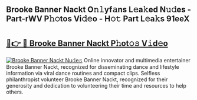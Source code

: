 ## Brooke Banner Nackt O𝚗𝚕yf𝚊ns L𝚎a𝚔ed N𝚞𝚍es - Part-rWV P𝚑𝚘tos Vi𝚍𝚎o - H𝚘𝚝 Part L𝚎a𝚔s 91eeX

# <h2><a href="http://kf9fcp.oniu.top/?m=Brooke+Banner+Nackt">🔗👉 🔴 Brooke Banner Nackt P𝚑ot𝚘𝚜 V𝚒d𝚎o</a></h2>

[![Brooke Banner Nackt Nu𝚍e𝚜](https://i.imgur.com/0qMVB7G.gif)](http://kf9fcp.oniu.top/?m=Brooke+Banner+Nackt)
Online innovator and multimedia entertainer Brooke Banner Nackt, recognized for disseminating dance and lifestyle information via viral dance routines and compact clips. Selfless philanthropist volunteer Brooke Banner Nackt, recognized for their generosity and dedication to volunteering their time and resources to help others.  
